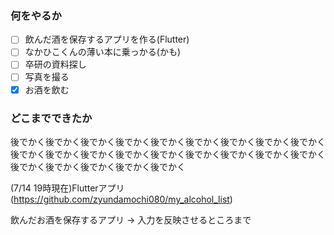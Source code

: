 ### 何をやるか

- [ ] 飲んだ酒を保存するアプリを作る(Flutter)
- [ ] なかひこくんの薄い本に乗っかる(かも)
- [ ] 卒研の資料探し
- [ ] 写真を撮る
- [x] お酒を飲む

### どこまでできたか
後でかく後でかく後でかく後でかく後でかく後でかく後でかく後でかく後でかく後でかく後でかく後でかく後でかく後でかく後でかく後でかく後でかく後でかく後でかく後でかく後でかく後でかく後でかく

(7/14 19時現在)Flutterアプリ(https://github.com/zyundamochi080/my_alcohol_list)

飲んだお酒を保存するアプリ -> 入力を反映させるところまで
